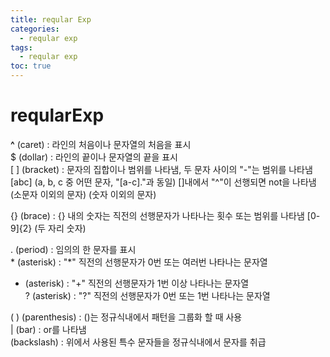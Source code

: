 ```yaml
---
title: reqular Exp
categories:
  - reqular exp
tags:
  - reqular exp
toc: true
---
```


# reqularExp

**^** \(caret\) : 라인의 처음이나 문자열의 처음을 표시   
$ \(dollar\) : 라인의 끝이나 문자열의 끝을 표시   
\[ \] \(bracket\) : 문자의 집합이나 범위를 나타냄, 두 문자 사이의 "-"는 범위를 나타냄 \[abc\] \(a, b, c 중 어떤 문자, "\[a-c\]."과 동일\) \[\]내에서 "^"이 선행되면 not을 나타냄  \(소문자 이외의 문자\)  \(숫자 이외의 문자\)

{} \(brace\) : {} 내의 숫자는 직전의 선행문자가 나타나는 횟수 또는 범위를 나타냄 \[0-9\]{2} \(두 자리 숫자\)

. \(period\) : 임의의 한 문자를 표시   
\* \(asterisk\) : "\*" 직전의 선행문자가 0번 또는 여러번 나타나는 문자열   
+ \(asterisk\) : "+" 직전의 선행문자가 1번 이상 나타나는 문자열   
? \(asterisk\) : "?" 직전의 선행문자가 0번 또는 1번 나타나는 문자열

\( \) \(parenthesis\) : \(\)는 정규식내에서 패턴을 그룹화 할 때 사용   
\| \(bar\) : or를 나타냄    
\(backslash\) : 위에서 사용된 특수 문자들을 정규식내에서 문자를 취급

